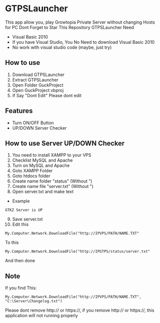 # GTPSLauncher
This app allow you, play Growtopia Private Server without changing Hosts for PC
Dont Forget to Star This Repository
GTPSLauncher Need
- Visual Basic 2010
- If you have Visual Studio, You No Need to download Visual Basic 2010
- No work with visual studio code (maybe, just try)
## How to use
1. Download GTPSLauncher
2. Extract GTPSLauncher
3. Open Folder GuckProject
4. Open GuckProject.vbproj
5. If Say "Dont Edit" Please dont edit
## Features
- Turn ON/OFF Button
- UP/DOWN Server Checker

## How to use Server UP/DOWN Checker

1. You need to install XAMPP to your VPS
2. Checklist MySQL and Apache
3. Turn on MySQL and Apache
4. Goto XAMPP Folder
5. Goto htdocs folder
6. Create name folder "status" (Without ")
7. Create name file "server.txt" (Without ")
8. Open server.txt and make text
- Example
```
GTKZ Server is UP
```
9. Save server.txt
10. Edit this
```
My.Computer.Network.DownloadFile("http://IPVPS/PATH/NAME.TXT"
```
To this
```
My.Computer.Network.DownloadFile("http://IPGTPS/status/server.txt"
```

And then done
## Note
If you find This:
```
My.Computer.Network.DownloadFile("http://IPVPS/PATH/NAME.TXT", "C:\Server\Changelog.txt")
```
Please dont remove http:// or https://, if you remove http:// or https://, this application will not running properly
